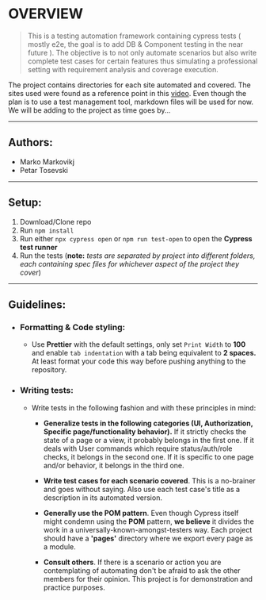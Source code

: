 # OVERVIEW

> This is a testing automation framework containing cypress tests ( mostly e2e, the goal is to add DB & Component testing in the near future ). The objective is to not only automate scenarios but also write complete test cases for certain features thus simulating a professional setting with requirement analysis and coverage execution.

The project contains directories for each site automated and covered. The sites used were found as a reference point in this [video](https://www.youtube.com/watch?v=mcQI5x2T1RA&t=908s). Even though the plan is to use a test management tool, markdown files will be used for now. We will be adding to the project as time goes by...

---

## Authors:

- Marko Markovikj
- Petar Tosevski

---

## Setup:

1. Download/Clone repo
2. Run `npm install`
3. Run either `npx cypress open` or `npm run test-open` to open the **Cypress test runner**
4. Run the tests (**note:** _tests are separated by project into different folders, each containing spec files for whichever aspect of the project they cover_)

---

## Guidelines:

- ### Formatting & Code styling:

  - Use **Prettier** with the default settings, only set `Print Width` to **100** and enable `tab indentation` with a tab being equivalent to **2 spaces.** At least format your code this way before pushing anything to the repository.

- ### Writing tests:

  - Write tests in the following fashion and with these principles in mind:

    - **Generalize tests in the following categories (UI, Authorization, Specific page/functionality behavior).** If it strictly checks the state of a page or a view, it probably belongs in the first one. If it deals with User commands which require status/auth/role checks, it belongs in the second one. If it is specific to one page and/or behavior, it belongs in the third one.

    - **Write test cases for each scenario covered**. This is a no-brainer and goes without saying. Also use each test case's title as a description in its automated version.

    - **Generally use the POM pattern**. Even though Cypress itself might condemn using the **POM** pattern, **we believe** it divides the work in a universally-known-amongst-testers way. Each project should have a **'pages'** directory where we export every page as a module.

    - **Consult others**. If there is a scenario or action you are contemplating of automating don't be afraid to ask the other members for their opinion. This project is for demonstration and practice purposes.
